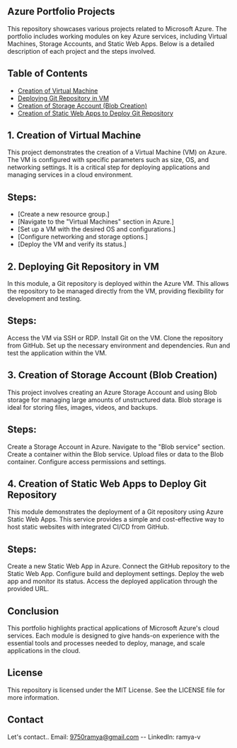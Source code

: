 ## Azure Portfolio Projects
This repository showcases various projects related to Microsoft Azure. The portfolio includes working modules on key Azure services, including Virtual Machines, Storage Accounts, and Static Web Apps. Below is a detailed description of each project and the steps involved.

## Table of Contents
- [Creation of Virtual Machine](#creationofvirtualmachine)
- [Deploying Git Repository in VM](#deployinggitrepositoryinvm)
- [Creation of Storage Account (Blob Creation)](#creationofstorageaccount(blobcreation))
- [Creation of Static Web Apps to Deploy Git Repository](#creationofstaticwebappstodeploygitrepository)
## 1. Creation of Virtual Machine
This project demonstrates the creation of a Virtual Machine (VM) on Azure. The VM is configured with specific parameters such as size, OS, and networking settings. It is a critical step for deploying applications and managing services in a cloud environment.

## Steps:
- [Create a new resource group.]
- [Navigate to the "Virtual Machines" section in Azure.]
- [Set up a VM with the desired OS and configurations.]
- [Configure networking and storage options.]
- [Deploy the VM and verify its status.]
## 2. Deploying Git Repository in VM
In this module, a Git repository is deployed within the Azure VM. This allows the repository to be managed directly from the VM, providing flexibility for development and testing.

## Steps:
Access the VM via SSH or RDP.
Install Git on the VM.
Clone the repository from GitHub.
Set up the necessary environment and dependencies.
Run and test the application within the VM.
## 3. Creation of Storage Account (Blob Creation)
This project involves creating an Azure Storage Account and using Blob storage for managing large amounts of unstructured data. Blob storage is ideal for storing files, images, videos, and backups.

## Steps:
Create a Storage Account in Azure.
Navigate to the "Blob service" section.
Create a container within the Blob service.
Upload files or data to the Blob container.
Configure access permissions and settings.
## 4. Creation of Static Web Apps to Deploy Git Repository
This module demonstrates the deployment of a Git repository using Azure Static Web Apps. This service provides a simple and cost-effective way to host static websites with integrated CI/CD from GitHub.

## Steps:
Create a new Static Web App in Azure.
Connect the GitHub repository to the Static Web App.
Configure build and deployment settings.
Deploy the web app and monitor its status.
Access the deployed application through the provided URL.
## Conclusion
This portfolio highlights practical applications of Microsoft Azure's cloud services. Each module is designed to give hands-on experience with the essential tools and processes needed to deploy, manage, and scale applications in the cloud.

## License
This repository is licensed under the MIT License. See the LICENSE file for more information.

## Contact
Let's contact..
Email: 9750ramya@gmail.com
-- LinkedIn: ramya-v
